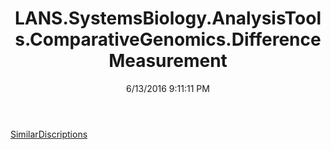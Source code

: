 ﻿---
title: LANS.SystemsBiology.AnalysisTools.ComparativeGenomics.DifferenceMeasurement
date: 6/13/2016 9:11:11 PM
---

[SimilarDiscriptions](T-LANS.SystemsBiology.AnalysisTools.ComparativeGenomics.DifferenceMeasurement.SimilarDiscriptions.html)
